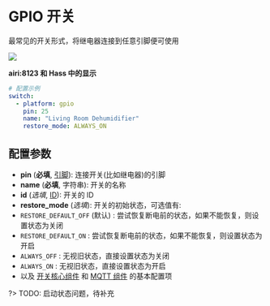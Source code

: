 # GPIO 开关


最常见的开关形式，将继电器连接到任意引脚便可使用




![](https://ws1.sinaimg.cn/large/007fN5Xegy1fxcakqeq09j30mw03qt8o.jpg)

**airi:8123 和 Hass 中的显示**







```yaml
# 配置示例
switch:
  - platform: gpio
    pin: 25
    name: "Living Room Dehumidifier"
    restore_mode: ALWAYS_ON
```

## 配置参数

- **pin** (**必填**, [引脚](mqtt/guides/configuration-types#引脚)): 连接开关(比如继电器)的引脚
- **name** (**必填**, 字符串): 开关的名称
- **id** (*选填*, [ID](mqtt/guides/configuration-types#id)): 开关的 ID
- **restore_mode** (*选填*): 开关的初始状态，可选值有:
 - `RESTORE_DEFAULT_OFF` (默认) : 尝试恢复断电前的状态，如果不能恢复，则设置状态为关闭
 - `RESTORE_DEFAULT_ON` : 尝试恢复断电前的状态，如果不能恢复，则设置状态为开启
 - `ALWAYS_OFF` : 无视旧状态，直接设置状态为关闭
 - `ALWAYS_ON` : 无视旧状态，直接设置状态为开启
- 以及 [开关核心组件](mqtt/components/switch/) 和 [MQTT 组件](mqtt/components/mqtt#MQTT-组件基本配置项) 的基本配置项





?> TODO: 启动状态问题，待补充